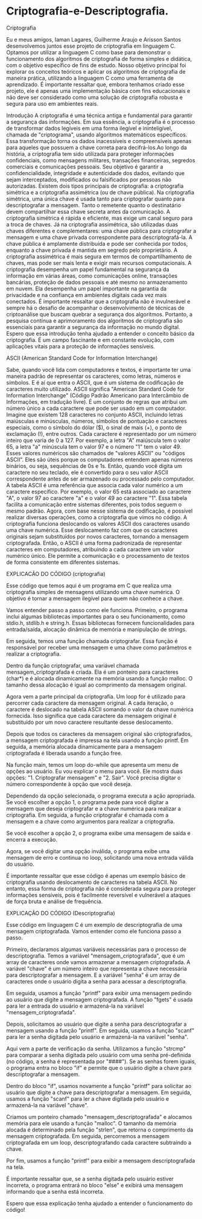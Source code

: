 # Criptografia-e-Descriptografia.

Criptografia 

Eu e meus amigos, Iaman Lagares, Guilherme Araujo e Arisson Santos desenvolvemos juntos esse projeto de criptografia em linguagem C. Optamos por utilizar a linguagem C como base para demonstrar o funcionamento dos algoritmos de criptografia de forma simples e didática, com o objetivo específico de fins de estudo. Nosso objetivo principal foi explorar os conceitos teóricos e aplicar os algoritmos de criptografia de maneira prática, utilizando a linguagem C como uma ferramenta de aprendizado. É importante ressaltar que, embora tenhamos criado esse projeto, ele é apenas uma implementação básica com fins educacionais e não deve ser considerado como uma solução de criptografia robusta e segura para uso em ambientes reais.


Introdução
A criptografia é uma técnica antiga e fundamental para garantir a segurança das informações. Em sua essência, a criptografia é o processo de transformar dados legíveis em uma forma ilegível e ininteligível, chamada de "criptograma", usando algoritmos matemáticos específicos. Essa transformação torna os dados inacessíveis e compreensíveis apenas para aqueles que possuem a chave correta para decifrá-los.Ao longo da história, a criptografia tem sido utilizada para proteger informações confidenciais, como mensagens militares, transações financeiras, segredos comerciais e comunicações pessoais. Seu objetivo é garantir a confidencialidade, integridade e autenticidade dos dados, evitando que sejam interceptados, modificados ou falsificados por pessoas não autorizadas.
Existem dois tipos principais de criptografia: a criptografia simétrica e a criptografia assimétrica (ou de chave pública).
Na criptografia simétrica, uma única chave é usada tanto para criptografar quanto para descriptografar a mensagem. Tanto o remetente quanto o destinatário devem compartilhar essa chave secreta antes da comunicação. A criptografia simétrica é rápida e eficiente, mas exige um canal seguro para a troca de chaves.
Já na criptografia assimétrica, são utilizadas duas chaves diferentes e complementares: uma chave pública para criptografar a mensagem e uma chave privada correspondente para descriptografá-la. A chave pública é amplamente distribuída e pode ser conhecida por todos, enquanto a chave privada é mantida em segredo pelo proprietário. A criptografia assimétrica é mais segura em termos de compartilhamento de chaves, mas pode ser mais lenta e exigir mais recursos computacionais.
A criptografia desempenha um papel fundamental na segurança da informação em várias áreas, como comunicações online, transações bancárias, proteção de dados pessoais e até mesmo no armazenamento em nuvem. Ela desempenha um papel importante na garantia da privacidade e na confiança em ambientes digitais cada vez mais conectados.
É importante ressaltar que a criptografia não é invulnerável e sempre há o desafio de acompanhar o desenvolvimento de técnicas de criptoanálise que buscam quebrar a segurança dos algoritmos. Portanto, a pesquisa contínua e aprimoramento dos algoritmos de criptografia são essenciais para garantir a segurança da informação no mundo digital.
Espero que essa introdução tenha ajudado a entender o conceito básico da criptografia. É um campo fascinante e em constante evolução, com aplicações vitais para a proteção de informações sensíveis.

ASCII (American Standard Code for Information Interchange)

Sabe, quando você lida com computadores e textos, é importante ter uma maneira padrão de representar os caracteres, como letras, números e símbolos. E é aí que entra o ASCII, que é um sistema de codificação de caracteres muito utilizado.
ASCII significa "American Standard Code for Information Interchange" (Código Padrão Americano para Intercâmbio de Informações, em tradução livre). É um conjunto de regras que atribui um número único a cada caractere que pode ser usado em um computador.
Imagine que existem 128 caracteres no conjunto ASCII, incluindo letras maiúsculas e minúsculas, números, símbolos de pontuação e caracteres especiais, como o símbolo do dólar ($), o sinal de mais (+), o ponto de exclamação (!), entre outros.
Cada caractere é representado por um número inteiro que varia de 0 a 127. Por exemplo, a letra "A" maiúscula tem o valor 65, a letra "a" minúscula tem o valor 97 e o número "1" tem o valor 49.
Esses valores numéricos são chamados de "valores ASCII" ou "códigos ASCII". Eles são úteis porque os computadores entendem apenas números binários, ou seja, sequências de 0s e 1s. Então, quando você digita um caractere no seu teclado, ele é convertido para o seu valor ASCII correspondente antes de ser armazenado ou processado pelo computador.
A tabela ASCII é uma referência que associa cada valor numérico a um caractere específico. Por exemplo, o valor 65 está associado ao caractere "A", o valor 97 ao caractere "a" e o valor 49 ao caractere "1". Essa tabela facilita a comunicação entre sistemas diferentes, pois todos seguem o mesmo padrão.
Agora, com base nesse sistema de codificação, é possível realizar diversas operações, como a criptografia que vimos no código. A criptografia funciona deslocando os valores ASCII dos caracteres usando uma chave numérica. Esse deslocamento faz com que os caracteres originais sejam substituídos por novos caracteres, tornando a mensagem criptografada.
Então, o ASCII é uma forma padronizada de representar caracteres em computadores, atribuindo a cada caractere um valor numérico único. Ele permite a comunicação e o processamento de textos de forma consistente em diferentes sistemas.


EXPLICACÃO DO CÓDIGO (criptografia)

Esse código que temos aqui é um programa em C que realiza uma criptografia simples de mensagens utilizando uma chave numérica. O objetivo é tornar a mensagem ilegível para quem não conhece a chave.

Vamos entender passo a passo como ele funciona. Primeiro, o programa inclui algumas bibliotecas importantes para o seu funcionamento, como stdio.h, stdlib.h e string.h. Essas bibliotecas fornecem funcionalidades para entrada/saída, alocação dinâmica de memória e manipulação de strings.

Em seguida, temos uma função chamada criptografar. Essa função é responsável por receber uma mensagem e uma chave como parâmetros e realizar a criptografia.

Dentro da função criptografar, uma variável chamada mensagem_criptografada é criada. Ela é um ponteiro para caracteres (char*) e é alocada dinamicamente na memória usando a função malloc. O tamanho dessa alocação é igual ao comprimento da mensagem original.

Agora vem a parte principal da criptografia. Um loop for é utilizado para percorrer cada caractere da mensagem original. A cada iteração, o caractere é deslocado na tabela ASCII somando o valor da chave numérica fornecida. Isso significa que cada caractere da mensagem original é substituído por um novo caractere resultante desse deslocamento.

Depois que todos os caracteres da mensagem original são criptografados, a mensagem criptografada é impressa na tela usando a função printf. Em seguida, a memória alocada dinamicamente para a mensagem criptografada é liberada usando a função free.

Na função main, temos um loop do-while que apresenta um menu de opções ao usuário. Eu vou explicar o menu para você. Ele mostra duas opções: "1. Criptografar mensagem" e "2. Sair". Você precisa digitar o número correspondente à opção que você deseja.

Dependendo da opção selecionada, o programa executa a ação apropriada. Se você escolher a opção 1, o programa pede para você digitar a mensagem que deseja criptografar e a chave numérica para realizar a criptografia. Em seguida, a função criptografar é chamada com a mensagem e a chave como argumentos para realizar a criptografia.

Se você escolher a opção 2, o programa exibe uma mensagem de saída e encerra a execução.

Agora, se você digitar uma opção inválida, o programa exibe uma mensagem de erro e continua no loop, solicitando uma nova entrada válida do usuário.

É importante ressaltar que esse código é apenas um exemplo básico de criptografia usando deslocamento de caracteres na tabela ASCII. No entanto, essa forma de criptografia não é considerada segura para proteger informações sensíveis, pois é facilmente reversível e vulnerável a ataques de força bruta e análise de frequência.

EXPLICAÇÃO DO CÓDIGO (Descriptografia)

Esse código em linguagem C é um exemplo de descriptografia de uma mensagem criptografada. Vamos entender como ele funciona passo a passo.

Primeiro, declaramos algumas variáveis necessárias para o processo de descriptografia. Temos a variável "mensagem_criptografada", que é um array de caracteres onde vamos armazenar a mensagem criptografada. A variável "chave" é um número inteiro que representa a chave necessária para descriptografar a mensagem. E a variável "senha" é um array de caracteres onde o usuário digita a senha para acessar a descriptografia.

Em seguida, usamos a função "printf" para exibir uma mensagem pedindo ao usuário que digite a mensagem criptografada. A função "fgets" é usada para ler a entrada do usuário e armazená-la na variável "mensagem_criptografada".

Depois, solicitamos ao usuário que digite a senha para descriptografar a mensagem usando a função "printf". Em seguida, usamos a função "scanf" para ler a senha digitada pelo usuário e armazená-la na variável "senha".

Aqui vem a parte de verificação da senha. Utilizamos a função "strcmp" para comparar a senha digitada pelo usuário com uma senha pré-definida (no código, a senha é representada por "####"). Se as senhas forem iguais, o programa entra no bloco "if" e permite que o usuário digite a chave para descriptografar a mensagem.

Dentro do bloco "if", usamos novamente a função "printf" para solicitar ao usuário que digite a chave para descriptografar a mensagem. Em seguida, usamos a função "scanf" para ler a chave digitada pelo usuário e armazená-la na variável "chave".

Criamos um ponteiro chamado "mensagem_descriptografada" e alocamos memória para ele usando a função "malloc". O tamanho da memória alocada é determinado pela função "strlen", que retorna o comprimento da mensagem criptografada. Em seguida, percorremos a mensagem criptografada em um loop, descriptografando cada caractere subtraindo a chave.

Por fim, usamos a função "printf" para exibir a mensagem descriptografada na tela.

É importante ressaltar que, se a senha digitada pelo usuário estiver incorreta, o programa entrará no bloco "else" e exibirá uma mensagem informando que a senha está incorreta.

Espero que essa explicação tenha ajudado a entender o funcionamento do código!

